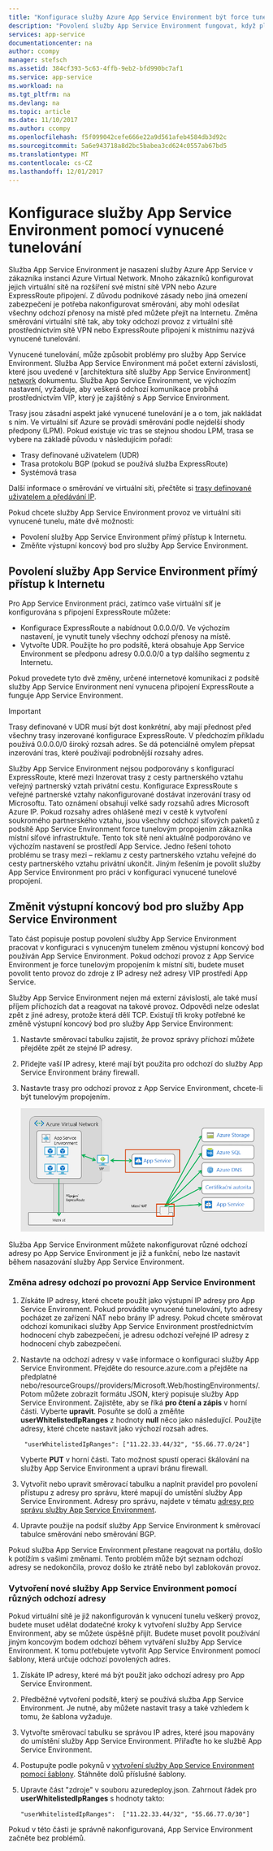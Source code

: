 ```yaml
---
title: "Konfigurace služby Azure App Service Environment být force tunelovým propojením"
description: "Povolení služby App Service Environment fungovat, když platnost tunelovým propojením je odchozí provoz"
services: app-service
documentationcenter: na
author: ccompy
manager: stefsch
ms.assetid: 384cf393-5c63-4ffb-9eb2-bfd990bc7af1
ms.service: app-service
ms.workload: na
ms.tgt_pltfrm: na
ms.devlang: na
ms.topic: article
ms.date: 11/10/2017
ms.author: ccompy
ms.openlocfilehash: f5f099042cefe666e22a9d561afeb4584db3d92c
ms.sourcegitcommit: 5a6e943718a8d2bc5babea3cd624c0557ab67bd5
ms.translationtype: MT
ms.contentlocale: cs-CZ
ms.lasthandoff: 12/01/2017
---
```

# <a name="configure-your-app-service-environment-with-forced-tunneling"></a>Konfigurace služby App Service Environment pomocí vynucené tunelování

Služba App Service Environment je nasazení služby Azure App Service v zákazníka instanci Azure Virtual Network. Mnoho zákazníků konfigurovat jejich virtuální sítě na rozšíření své místní sítě VPN nebo Azure ExpressRoute připojení. Z důvodu podnikové zásady nebo jiná omezení zabezpečení je potřeba nakonfigurovat směrování, aby mohl odesílat všechny odchozí přenosy na místě před můžete přejít na Internetu. Změna směrování virtuální sítě tak, aby toky odchozí provoz z virtuální sítě prostřednictvím sítě VPN nebo ExpressRoute připojení k místnímu nazývá vynucené tunelování. 

Vynucené tunelování, může způsobit problémy pro služby App Service Environment. Služba App Service Environment má počet externí závislosti, které jsou uvedené v [architektura sítě služby App Service Environment] [ network] dokumentu. Služba App Service Environment, ve výchozím nastavení, vyžaduje, aby veškerá odchozí komunikace probíhá prostřednictvím VIP, který je zajištěný s App Service Environment.

Trasy jsou zásadní aspekt jaké vynucené tunelování je a o tom, jak nakládat s ním. Ve virtuální síť Azure se provádí směrování podle nejdelší shody předpony (LPM). Pokud existuje víc tras se stejnou shodou LPM, trasa se vybere na základě původu v následujícím pořadí:

* Trasy definované uživatelem (UDR)
* Trasa protokolu BGP (pokud se používá služba ExpressRoute)
* Systémová trasa

Další informace o směrování ve virtuální síti, přečtěte si [trasy definované uživatelem a předávání IP][routes]. 

Pokud chcete služby App Service Environment provoz ve virtuální síti vynucené tunelu, máte dvě možnosti:

* Povolení služby App Service Environment přímý přístup k Internetu.
* Změňte výstupní koncový bod pro služby App Service Environment.

## <a name="enable-your-app-service-environment-to-have-direct-internet-access"></a>Povolení služby App Service Environment přímý přístup k Internetu

Pro App Service Environment práci, zatímco vaše virtuální síť je konfigurována s připojení ExpressRoute můžete:

* Konfigurace ExpressRoute a nabídnout 0.0.0.0/0. Ve výchozím nastavení, je vynutit tunely všechny odchozí přenosy na místě.
* Vytvořte UDR. Použijte ho pro podsítě, která obsahuje App Service Environment se předponu adresy 0.0.0.0/0 a typ dalšího segmentu z Internetu.

Pokud provedete tyto dvě změny, určené internetové komunikaci z podsítě služby App Service Environment není vynucena připojení ExpressRoute a funguje App Service Environment.

> [!IMPORTANT]
> Trasy definované v UDR musí být dost konkrétní, aby mají přednost před všechny trasy inzerované konfigurace ExpressRoute. V předchozím příkladu používá 0.0.0.0/0 široký rozsah adres. Se dá potenciálně omylem přepsat inzerování tras, které používají podrobnější rozsahy adres.
>
> Služby App Service Environment nejsou podporovány s konfigurací ExpressRoute, které mezi Inzerovat trasy z cesty partnerského vztahu veřejný partnerský vztah privátní cestu. Konfigurace ExpressRoute s veřejné partnerské vztahy nakonfigurované dostávat inzerování trasy od Microsoftu. Tato oznámení obsahují velké sady rozsahů adres Microsoft Azure IP. Pokud rozsahy adres ohlášené mezi v cestě k vytvoření soukromého partnerského vztahu, jsou všechny odchozí síťových paketů z podsítě App Service Environment force tunelovým propojením zákazníka místní síťové infrastruktuře. Tento tok sítě není aktuálně podporováno ve výchozím nastavení se prostředí App Service. Jedno řešení tohoto problému se trasy mezi – reklamu z cesty partnerského vztahu veřejné do cesty partnerského vztahu privátní ukončit. Jiným řešením je povolit služby App Service Environment pro práci v konfiguraci vynucené tunelové propojení.

## <a name="change-the-egress-endpoint-for-your-app-service-environment"></a>Změnit výstupní koncový bod pro služby App Service Environment ##

Tato část popisuje postup povolení služby App Service Environment pracovat v konfiguraci s vynuceným tunelem změnou výstupní koncový bod používán App Service Environment. Pokud odchozí provoz z App Service Environment je force tunelovým propojením k místní síti, budete muset povolit tento provoz do zdroje z IP adresy než adresy VIP prostředí App Service.

Služby App Service Environment nejen má externí závislosti, ale také musí příjem příchozích dat a reagovat na takové provoz. Odpovědi nelze odeslat zpět z jiné adresy, protože která dělí TCP. Existují tři kroky potřebné ke změně výstupní koncový bod pro služby App Service Environment:

1. Nastavte směrovací tabulku zajistit, že provoz správy příchozí můžete přejděte zpět ze stejné IP adresy.

2. Přidejte vaší IP adresy, které mají být použita pro odchozí do služby App Service Environment brány firewall.

3. Nastavte trasy pro odchozí provoz z App Service Environment, chcete-li být tunelovým propojením.

   ![Vynutit tunelové propojení sítě toku][1]

Služba App Service Environment můžete nakonfigurovat různé odchozí adresy po App Service Environment je již a funkční, nebo lze nastavit během nasazování služby App Service Environment.

### <a name="change-the-egress-address-after-the-app-service-environment-is-operational"></a>Změna adresy odchozí po provozní App Service Environment ###
1. Získáte IP adresy, které chcete použít jako výstupní IP adresy pro App Service Environment. Pokud provádíte vynucené tunelování, tyto adresy pocházet ze zařízení NAT nebo brány IP adresy. Pokud chcete směrovat odchozí komunikaci služby App Service Environment prostřednictvím hodnocení chyb zabezpečení, je adresu odchozí veřejné IP adresy z hodnocení chyb zabezpečení.

2. Nastavte na odchozí adresy v vaše informace o konfiguraci služby App Service Environment. Přejděte do resource.azure.com a přejděte na předplatné nebo<subscription id>/resourceGroups/<ase resource group>/providers/Microsoft.Web/hostingEnvironments/<ase name>. Potom můžete zobrazit formátu JSON, který popisuje služby App Service Environment. Zajistěte, aby se říká **pro čtení a zápis** v horní části. Vyberte **upravit**. Posuňte se dolů a změňte **userWhitelistedIpRanges** z hodnoty **null** něco jako následující. Použijte adresy, které chcete nastavit jako výchozí rozsah adres. 

        "userWhitelistedIpRanges": ["11.22.33.44/32", "55.66.77.0/24"] 

   Vyberte **PUT** v horní části. Tato možnost spustí operaci škálování na služby App Service Environment a upraví bránu firewall.
 
3. Vytvořit nebo upravit směrovací tabulku a naplnit pravidel pro povolení přístupu z adresy pro správu, které mapují do umístění služby App Service Environment. Adresy pro správu, najdete v tématu [adresy pro správu služby App Service Environment][management].

4. Upravte použije na podsíť služby App Service Environment k směrovací tabulce směrování nebo směrování BGP. 

Pokud služba App Service Environment přestane reagovat na portálu, došlo k potížím s vašimi změnami. Tento problém může být seznam odchozí adresy se nedokončila, provoz došlo ke ztrátě nebo byl zablokován provoz. 

### <a name="create-a-new-app-service-environment-with-a-different-egress-address"></a>Vytvoření nové služby App Service Environment pomocí různých odchozí adresy ###

Pokud virtuální sítě je již nakonfigurován k vynucení tunelu veškerý provoz, budete muset udělat dodatečné kroky k vytvoření služby App Service Environment, aby se můžete úspěšně přijít. Budete muset povolit používání jiným koncovým bodem odchozí během vytváření služby App Service Environment. K tomu potřebujete vytvořit App Service Environment pomocí šablony, která určuje odchozí povolených adres.

1. Získáte IP adresy, které má být použit jako odchozí adresy pro App Service Environment.

2. Předběžné vytvoření podsítě, který se používá služba App Service Environment. Je nutné, aby můžete nastavit trasy a také vzhledem k tomu, že šablona vyžaduje.

3. Vytvořte směrovací tabulku se správou IP adres, které jsou mapovány do umístění služby App Service Environment. Přiřaďte ho ke službě App Service Environment.

4. Postupujte podle pokynů v [vytvoření služby App Service Environment pomocí šablony][template]. Stáhněte dolů příslušné šablony.

5. Upravte část "zdroje" v souboru azuredeploy.json. Zahrnout řádek pro **userWhitelistedIpRanges** s hodnoty takto:

       "userWhitelistedIpRanges":  ["11.22.33.44/32", "55.66.77.0/30"]

Pokud v této části je správně nakonfigurovaná, App Service Environment začněte bez problémů. 


<!--IMAGES-->
[1]: ./media/forced-tunnel-support/forced-tunnel-flow.png

<!--Links-->
[management]: ./management-addresses.md
[network]: ./network-info.md
[routes]: ../../virtual-network/virtual-networks-udr-overview.md
[template]: ./create-from-template.md
